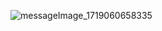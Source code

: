 
![messageImage_1719060658335](https://github.com/ikhsanurasidb/Traffic-Monitoring/assets/151383202/688ebc58-8095-4437-aee4-13b70f45e710)
